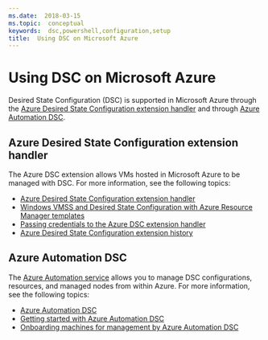 ```yaml
---
ms.date:  2018-03-15
ms.topic:  conceptual
keywords:  dsc,powershell,configuration,setup
title:  Using DSC on Microsoft Azure
---
```

# Using DSC on Microsoft Azure

Desired State Configuration (DSC) is supported in Microsoft Azure through the
[Azure Desired State Configuration extension handler](/azure/virtual-machines/virtual-machines-windows-extensions-dsc-overview)
and through [Azure Automation DSC](/azure/automation/automation-dsc-overview).

## Azure Desired State Configuration extension handler

The Azure DSC extension allows VMs hosted in Microsoft Azure to be managed with DSC.
For more information, see the following topics:

- [Azure Desired State Configuration extension handler](/azure/virtual-machines/virtual-machines-windows-extensions-dsc-overview)
- [Windows VMSS and Desired State Configuration with Azure Resource Manager templates](/azure/virtual-machines/virtual-machines-windows-extensions-dsc-template)
- [Passing credentials to the Azure DSC extension handler](/azure/virtual-machines/virtual-machines-windows-extensions-dsc-credentials)
- [Azure Desired State Configuration extension history](azureDscexthistory.md)

## Azure Automation DSC

The [Azure Automation service](https://azure.microsoft.com/services/automation/) allows you to
manage DSC configurations, resources, and managed nodes from within Azure. For more information,
see the following topics:

- [Azure Automation DSC](/azure/automation/automation-dsc-overview)
- [Getting started with Azure Automation DSC](/azure/automation/automation-dsc-getting-started)
- [Onboarding machines for management by Azure Automation DSC](/azure/automation/automation-dsc-onboarding)